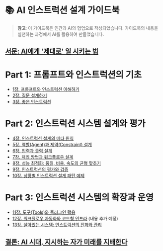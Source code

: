 # 📚 AI 인스트럭션 설계 가이드북

> **참고**: 이 가이드북은 인간과 AI의 협업으로 작성되었습니다. 가이드북의 내용을 실천하는 과정에서 AI를 활용하여 만들었습니다.

## [서문: AI에게 '제대로' 일 시키는 법](00-preface.md)

# Part 1: 프롬프트와 인스트럭션의 기초
* [1장. 프롬프트와 인스트럭션 이해하기](01-introduction.md)
* [2장. 질문 설계하기](02-questions.md)
* [3장. 좋은 인스트럭션](03-good-instructions.md)

# Part 2: 인스트럭션 시스템 설계와 평가
* [4장. 인스트럭션 설계의 메타 원칙](04-meta-principles.md)
* [5장. 역할(Agent)과 제약(Constraint) 설계](05-agent-constraints.md)
* [6장. 입력과 출력 설계](06-input-output.md)
* [7장. 처리 방법과 워크플로우 설계](07-process-workflow.md)
* [8장. 성능 최적화: 품질, 비용, 속도의 균형 맞추기](08-performance.md)
* [9장. 인스트럭션의 평가와 검증](09-productivity.md)
* [10장. 상황별 인스트럭션 설계 패턴 예제](10-1-single-agent-patterns.md)

# Part 3: 인스트럭션 시스템의 확장과 운영
* [11장. 도구(Tools)와 플러그인 활용](11-tools.md)
* [12장. 워크플로우 자동화와 코드형 인프라](12-workflow-as-code.md) (내용 추가 예정)
* [13장. 살아있는 시스템: 인스트럭션의 진화와 관리](13-evolution.md)

## [결론: AI 시대, 지시하는 자가 미래를 지배한다](14-conclusion.md)
